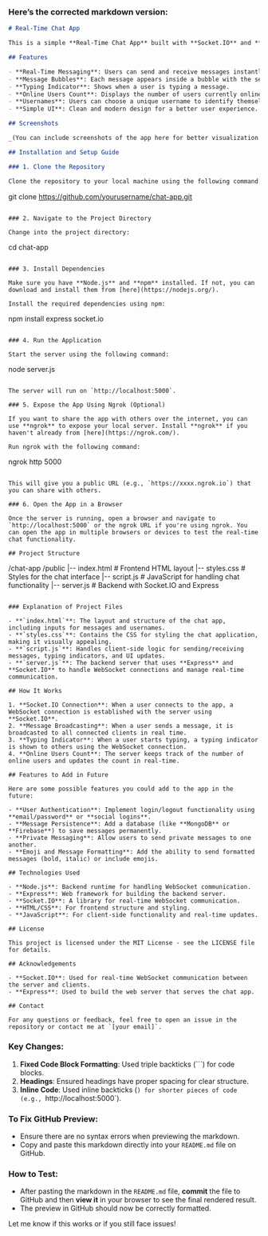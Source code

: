 ### Here’s the corrected markdown version:

```markdown
# Real-Time Chat App

This is a simple **Real-Time Chat App** built with **Socket.IO** and **Express**. It allows users to communicate in real-time using WebSockets, with features like message bubbles, typing indicators, online user count, and timestamps. The app is perfect for those looking to build a basic chat application or learn about WebSocket-based communication in Node.js.

## Features

- **Real-Time Messaging**: Users can send and receive messages instantly.
- **Message Bubbles**: Each message appears inside a bubble with the sender's name and timestamp.
- **Typing Indicator**: Shows when a user is typing a message.
- **Online Users Count**: Displays the number of users currently online.
- **Usernames**: Users can choose a unique username to identify themselves.
- **Simple UI**: Clean and modern design for a better user experience.

## Screenshots

_(You can include screenshots of the app here for better visualization.)_

## Installation and Setup Guide

### 1. Clone the Repository

Clone the repository to your local machine using the following command:

```
git clone https://github.com/yourusername/chat-app.git
```

### 2. Navigate to the Project Directory

Change into the project directory:

```
cd chat-app
```

### 3. Install Dependencies

Make sure you have **Node.js** and **npm** installed. If not, you can download and install them from [here](https://nodejs.org/).

Install the required dependencies using npm:

```
npm install express socket.io
```

### 4. Run the Application

Start the server using the following command:

```
node server.js
```

The server will run on `http://localhost:5000`.

### 5. Expose the App Using Ngrok (Optional)

If you want to share the app with others over the internet, you can use **ngrok** to expose your local server. Install **ngrok** if you haven't already from [here](https://ngrok.com/).

Run ngrok with the following command:

```
ngrok http 5000
```

This will give you a public URL (e.g., `https://xxxx.ngrok.io`) that you can share with others.

### 6. Open the App in a Browser

Once the server is running, open a browser and navigate to `http://localhost:5000` or the ngrok URL if you're using ngrok. You can open the app in multiple browsers or devices to test the real-time chat functionality.

## Project Structure

```
/chat-app
    /public
        |-- index.html     # Frontend HTML layout
        |-- styles.css     # Styles for the chat interface
        |-- script.js      # JavaScript for handling chat functionality
    |-- server.js          # Backend with Socket.IO and Express
```

### Explanation of Project Files

- **`index.html`**: The layout and structure of the chat app, including inputs for messages and usernames.
- **`styles.css`**: Contains the CSS for styling the chat application, making it visually appealing.
- **`script.js`**: Handles client-side logic for sending/receiving messages, typing indicators, and UI updates.
- **`server.js`**: The backend server that uses **Express** and **Socket.IO** to handle WebSocket connections and manage real-time communication.

## How It Works

1. **Socket.IO Connection**: When a user connects to the app, a WebSocket connection is established with the server using **Socket.IO**.
2. **Message Broadcasting**: When a user sends a message, it is broadcasted to all connected clients in real time.
3. **Typing Indicator**: When a user starts typing, a typing indicator is shown to others using the WebSocket connection.
4. **Online Users Count**: The server keeps track of the number of online users and updates the count in real-time.

## Features to Add in Future

Here are some possible features you could add to the app in the future:

- **User Authentication**: Implement login/logout functionality using **email/password** or **social logins**.
- **Message Persistence**: Add a database (like **MongoDB** or **Firebase**) to save messages permanently.
- **Private Messaging**: Allow users to send private messages to one another.
- **Emoji and Message Formatting**: Add the ability to send formatted messages (bold, italic) or include emojis.

## Technologies Used

- **Node.js**: Backend runtime for handling WebSocket communication.
- **Express**: Web framework for building the backend server.
- **Socket.IO**: A library for real-time WebSocket communication.
- **HTML/CSS**: For frontend structure and styling.
- **JavaScript**: For client-side functionality and real-time updates.

## License

This project is licensed under the MIT License - see the LICENSE file for details.

## Acknowledgements

- **Socket.IO**: Used for real-time WebSocket communication between the server and clients.
- **Express**: Used to build the web server that serves the chat app.

## Contact

For any questions or feedback, feel free to open an issue in the repository or contact me at `[your email]`.
```

### Key Changes:

1. **Fixed Code Block Formatting**: Used triple backticks (```) for code blocks.
2. **Headings**: Ensured headings have proper spacing for clear structure.
3. **Inline Code**: Used inline backticks (`) for shorter pieces of code (e.g., `http://localhost:5000`).

### To Fix GitHub Preview:

- Ensure there are no syntax errors when previewing the markdown.
- Copy and paste this markdown directly into your `README.md` file on GitHub.

### How to Test:

- After pasting the markdown in the `README.md` file, **commit** the file to GitHub and then **view it** in your browser to see the final rendered result.
- The preview in GitHub should now be correctly formatted.

Let me know if this works or if you still face issues!
